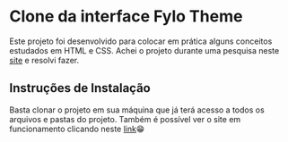 # Clone da interface Fylo Theme
Este projeto foi desenvolvido para colocar em prática alguns conceitos estudados em HTML e CSS.
Achei o projeto durante uma pesquisa neste [site](https://www.frontendmentor.io/challenges) e resolvi fazer.

## Instruções de Instalação
Basta clonar o projeto em sua máquina que já terá acesso a todos os arquivos e pastas do projeto. Também é possível ver o site em funcionamento clicando neste [link](https://nettobruno.github.io/clone-fylo/)😁
